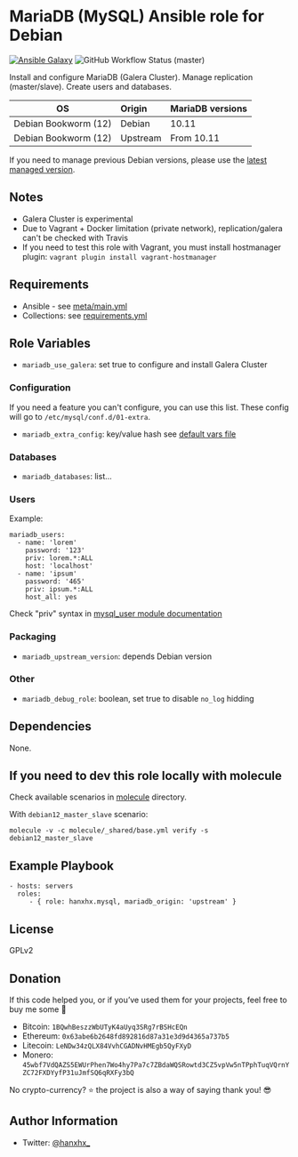 MariaDB (MySQL) Ansible role for Debian
=======================================

[![Ansible Galaxy](http://img.shields.io/badge/ansible--galaxy-HanXHX.mysql-blue.svg)](https://galaxy.ansible.com/HanXHX/mysql) ![GitHub Workflow Status (master)](https://img.shields.io/github/actions/workflow/status/hanxhx/ansible-mysql/molecule.yml?branch=master)

Install and configure MariaDB (Galera Cluster). Manage replication (master/slave). Create users and databases.

|          OS          | Origin    | MariaDB versions |
|:--------------------:|:----------|:-----------------|
| Debian Bookworm (12) | Debian    | 10.11            |
| Debian Bookworm (12) | Upstream  | From 10.11       |

If you need to manage previous Debian versions, please use the [latest managed version](https://github.com/HanXHX/ansible-mysql/releases/tag/2.2.1).


Notes
-----

* Galera Cluster is experimental
* Due to Vagrant + Docker limitation (private network), replication/galera can't be checked with Travis
* If you need to test this role with Vagrant, you must install hostmanager plugin: `vagrant plugin install vagrant-hostmanager`

Requirements
------------

- Ansible - see [meta/main.yml](meta/main.yml)
- Collections: see [requirements.yml](requirements.yml)

Role Variables
--------------

- `mariadb_use_galera`: set true to configure and install Galera Cluster

### Configuration

If you need a feature you can't configure, you can use this list. These config will go to `/etc/mysql/conf.d/01-extra`.

- `mariadb_extra_config`: key/value hash see [default vars file](defaults/main.yml)

### Databases

- `mariadb_databases`: list...

### Users

Example:

```
mariadb_users:
  - name: 'lorem'
    password: '123'
    priv: lorem.*:ALL
    host: 'localhost'
  - name: 'ipsum'
    password: '465'
    priv: ipsum.*:ALL
    host_all: yes
```

Check "priv" syntax in [mysql\_user module documentation](https://docs.ansible.com/ansible/latest/collections/community/mysql/mysql_user_module.html)

### Packaging

- `mariadb_upstream_version`: depends Debian version

### Other

- `mariadb_debug_role`: boolean, set true to disable `no_log` hidding

Dependencies
------------

None.

If you need to dev this role locally with molecule
--------------------------------------------------

Check available scenarios in [molecule](molecule) directory.

With `debian12_master_slave` scenario:

```commandline
molecule -v -c molecule/_shared/base.yml verify -s debian12_master_slave
```

Example Playbook
----------------

    - hosts: servers
      roles:
         - { role: hanxhx.mysql, mariadb_origin: 'upstream' }

License
-------

GPLv2

Donation
--------

If this code helped you, or if you’ve used them for your projects, feel free to buy me some :beers:

- Bitcoin: `1BQwhBeszzWbUTyK4aUyq3SRg7rBSHcEQn`
- Ethereum: `0x63abe6b2648fd892816d87a31e3d9d4365a737b5`
- Litecoin: `LeNDw34zQLX84VvhCGADNvHMEgb5QyFXyD`
- Monero: `45wbf7VdQAZS5EWUrPhen7Wo4hy7Pa7c7ZBdaWQSRowtd3CZ5vpVw5nTPphTuqVQrnYZC72FXDYyfP31uJmfSQ6qRXFy3bQ`

No crypto-currency? :star: the project is also a way of saying thank you! :sunglasses:

Author Information
------------------

- Twitter: [@hanxhx_](https://twitter.com/hanxhx_)
